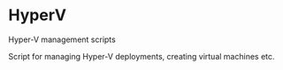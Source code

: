 # HyperV
Hyper-V management scripts

Script for managing Hyper-V deployments, creating virtual machines etc.
